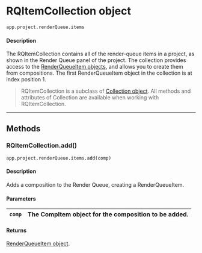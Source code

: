 # RQItemCollection object

`app.project.renderQueue.items`

#### Description

The RQItemCollection contains all of the render-queue items in a project, as shown in the Render Queue panel of the project. The collection provides access to the [RenderQueueItem objects](renderqueueitem.md), and allows you to create them from compositions. The first RenderQueueItem object in the collection is at index position 1.

> RQItemCollection is a subclass of [Collection object](../other/collection.md). All methods and attributes of Collection are available when working with RQItemCollection.

---

## Methods

### RQItemCollection.add()

`app.project.renderQueue.items.add(comp)`

#### Description

Adds a composition to the Render Queue, creating a RenderQueueItem.

#### Parameters

| `comp`   | The CompItem object for the composition to be added.   |
|----------|--------------------------------------------------------|

#### Returns

[RenderQueueItem object](renderqueueitem.md).
